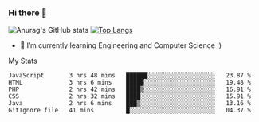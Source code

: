 ### Hi there 👋

![Anurag's GitHub stats](https://github-readme-stats.vercel.app/api?username=MatteoIorio11&show_icons=true&theme=dark) 
[![Top Langs](https://github-readme-stats.vercel.app/api/top-langs/?username=MatteoIorio11&theme=dark)](https://github.com/MatteoIorio11/github-readme-stats)

- 🌱 I’m currently learning Engineering and Computer Science :)

<!--
**MatteoIorio11/MatteoIorio11** is a ✨ _special_ ✨ repository because its `README.md` (this file) appears on your GitHub profile.

Here are some ideas to get you started:

- 🔭 I’m currently working on ...
- 🌱 I’m currently learning ...
- 👯 I’m looking to collaborate on ...
- 🤔 I’m looking for help with ...
- 💬 Ask me about ...
- 📫 How to reach me: ...
- 😄 Pronouns: ...
- ⚡ Fun fact: ...
-->
My Stats
<!--START_SECTION:waka-->

```text
JavaScript       3 hrs 48 mins   ██████░░░░░░░░░░░░░░░░░░░   23.87 %
HTML             3 hrs 6 mins    █████░░░░░░░░░░░░░░░░░░░░   19.48 %
PHP              2 hrs 42 mins   ████▒░░░░░░░░░░░░░░░░░░░░   16.91 %
CSS              2 hrs 32 mins   ████░░░░░░░░░░░░░░░░░░░░░   15.91 %
Java             2 hrs 6 mins    ███▒░░░░░░░░░░░░░░░░░░░░░   13.16 %
GitIgnore file   41 mins         █░░░░░░░░░░░░░░░░░░░░░░░░   04.37 %
```

<!--END_SECTION:waka-->

